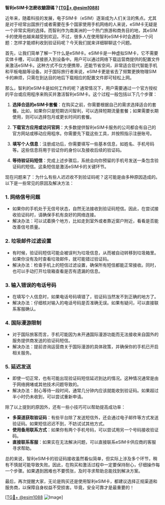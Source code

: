 **智利eSIM卡怎麽收驗證碼？[[TG💪+ @esim1088](https://t.me/s/esim1088)]**

近年来，随着科技的发展，电子SIM卡（eSIM）逐渐成为人们关注的焦点。尤其是对于经常出国旅行或者需要在多个国家使用手机网络的人来说，eSIM卡无疑是一个非常实用的选择。而智利作为南美洲的一个热门旅游和商务目的地，其eSIM卡的使用也越来越受到欢迎。不过，很多人在使用智利eSIM卡时会遇到一个问题：怎样才能顺利收到验证码呢？今天我们就来详细聊聊这个问题。

首先，让我们简单了解一下什么是eSIM卡。eSIM卡是一种虚拟SIM卡，它不需要实体卡槽，可以直接嵌入到设备中。用户可以通过网络下载运营商提供的配置文件来激活eSIM卡。这种方式不仅方便携带，还能节省空间，非常适合现代智能手机和平板电脑等设备。对于国际旅行者来说，eSIM卡更是省去了频繁更换物理SIM卡的麻烦，只需在到达目的地后下载相应的配置文件即可轻松上网。

那么，智利的eSIM卡是如何工作的呢？通常情况下，用户需要通过一个官方授权的平台或应用程序来购买并激活智利eSIM卡。这个过程一般包括以下几个步骤：

1. **选择合适的eSIM卡套餐**：在购买之前，你需要根据自己的需求选择适合的套餐。比如，如果你只是短期访问智利，可以选择短期流量套餐；如果需要长期使用，则可以选择包月或更长时间的套餐。

2. **下载官方应用或访问官网**：大多数提供智利eSIM卡服务的公司都会有自己的官方网站或移动应用程序。你需要先下载这些工具，并按照指示注册账号。

3. **填写个人信息**：注册成功后，你需要填写一些基本信息，如姓名、手机号码等。这些信息将用于验证你的身份以及接收后续的验证码。

4. **等待验证码短信**：完成上述步骤后，系统会向你预留的手机号发送一条包含验证码的短信。这条短信是激活eSIM卡的关键环节。

现在问题来了：为什么有些人迟迟收不到验证码呢？这可能是由多种原因造成的。以下是一些常见的原因及解决方法：

### 1. **网络信号问题**
   - 如果你的手机处于无信号状态，自然无法接收到验证码短信。因此，在尝试接收验证码时，请确保手机有良好的网络连接。
   - 解决办法：可以试着换个地方，比如走到室外或者靠近窗户附近，看看是否能改善信号质量。

### 2. **垃圾邮件过滤设置**
   - 有时候，验证码短信可能会被误判为垃圾信息，从而被自动转移到垃圾箱里。如果你没有及时查看垃圾邮件，就可能错过验证码。
   - 解决办法：检查手机上的短信过滤设置，确保所有短信都能正常接收。同时，也可以手动打开垃圾箱查看是否有遗漏的信息。

### 3. **输入错误的电话号码**
   - 在填写个人信息时，如果电话号码填错了，验证码当然发不到正确的地方了。
   - 解决办法：仔细核对输入的电话号码是否准确无误。如果有疑问，可以直接联系客服确认。

### 4. **国际漫游限制**
   - 对于国际旅客而言，手机可能因为未开通国际漫游功能而无法接收来自国外的服务提供商发送的验证码短信。
   - 解决办法：提前咨询运营商关于国际漫游的具体政策，并确保你的手机已开启相关服务。

### 5. **延迟发送**
   - 即使一切正常，也有可能出现验证码短信延迟到达的情况。这种情况通常是由于网络拥堵或其他技术问题导致的。
   - 解决办法：耐心等待一段时间，通常几分钟内应该就能收到验证码。如果超过半小时仍未收到，可以尝试重新申请。

除了以上提到的原因外，还有一些小技巧可以帮助提高成功率：

- **多渠道获取验证码**：有些平台除了发送短信外，还会通过电子邮件等方式发送验证码。如果短信迟迟不到，不妨试试其他方式。
- **使用备用联系方式**：如果你有两个手机号码，可以尝试用另一个号码接收验证码。
- **直接联系客服**：如果实在无法解决问题，可以直接联系eSIM卡供应商的客服寻求帮助。

总的来说，智利eSIM卡的验证码接收虽然看似简单，但实际上涉及多个环节，稍有不慎就可能导致失败。因此，在购买和激活过程中一定要保持耐心，仔细操作每一个步骤。如果遇到困难也不要慌张，及时寻求帮助总能找到解决方案。

最后，再次提醒大家，无论是购买还是使用智利eSIM卡，都建议选择正规渠道和服务商，以保障自身权益不受损害。毕竟，安全可靠才是最重要的！

[[TG💪+ @esim1088](https://t.me/s/esim1088) ![Image](https://i.postimg.cc/4NQfJmqS/Snipaste-2025-05-13-00-14-12.png)]